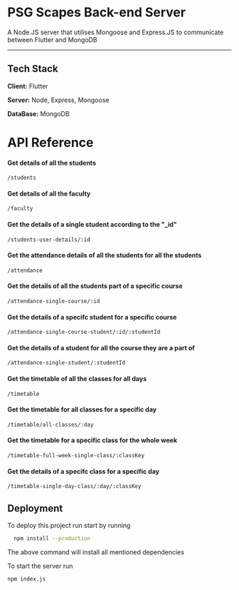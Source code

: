 # PSG Scapes Back-end Server

A Node.JS server that utilises Mongoose and Express.JS to communicate between Flutter and MongoDB

---

## Tech Stack

**Client:** Flutter

**Server:** Node, Express, Mongoose

**DataBase:** MongoDB

# API Reference

#### Get details of all the students

```http
/students
```

#### Get details of all the faculty

```http
/faculty
```

#### Get the details of a single student according to the "\_id"

```http
/students-user-details/:id
```

#### Get the attendance details of all the students for all the students

```http
/attendance
```

#### Get the details of all the students part of a specific course

```http
/attendance-single-course/:id
```

#### Get the details of a specifc student for a specific course

```http
/attendance-single-course-student/:id/:studentId
```

#### Get the details of a student for all the course they are a part of

```http
/attendance-single-student/:studentId
```

#### Get the timetable of all the classes for all days

```http
/timetable
```

#### Get the timetable for all classes for a specific day

```http
/timetable/all-classes/:day
```

#### Get the timetable for a specific class for the whole week

```http
/timetable-full-week-single-class/:classKey
```

#### Get the details of a specifc class for a specific day

```http
/timetable-single-day-class/:day/:classKey
```

## Deployment

To deploy this project run start by running

```bash
  npm install --production
```

The above command will install all mentioned dependencies

To start the server run

```bash
npm index.js
```
